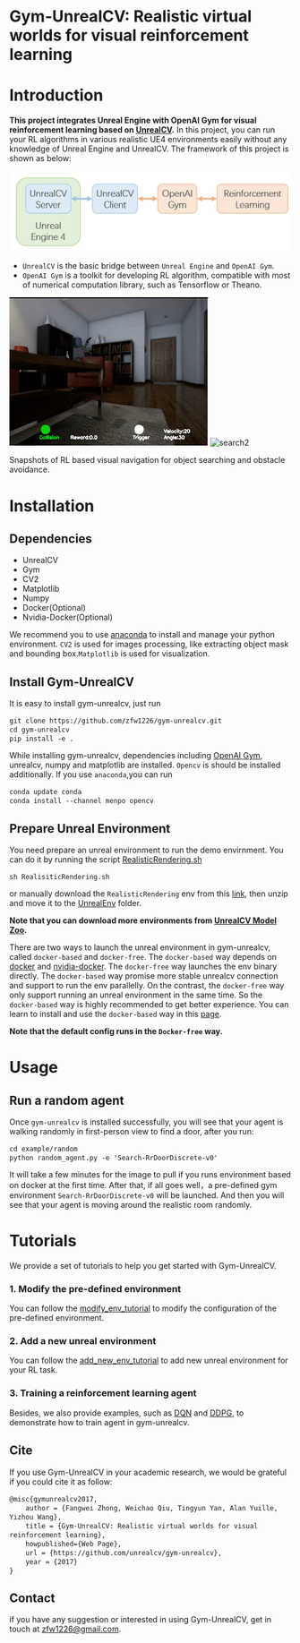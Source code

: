 Gym-UnrealCV: Realistic virtual worlds for visual reinforcement learning
===

# Introduction
**This project integrates Unreal Engine with OpenAI Gym for visual reinforcement learning based on [UnrealCV](http://unrealcv.org/).**
In this project, you can run your RL algorithms in various realistic UE4 environments easily without any knowledge of Unreal Engine and UnrealCV.
The framework of this project is shown as below:

![framework](./doc/framework.JPG)

- ```UnrealCV``` is the basic bridge between ```Unreal Engine``` and ```OpenAI Gym```.
- ```OpenAI Gym``` is a toolkit for developing RL algorithm, compatible with most of numerical computation library, such as Tensorflow or Theano. 


![search1](./doc/search1.gif)
![search2](./doc/search2.gif)

Snapshots of RL based visual navigation for object searching and obstacle avoidance.

# Installation
## Dependencies
- UnrealCV
- Gym
- CV2
- Matplotlib
- Numpy
- Docker(Optional)
- Nvidia-Docker(Optional)
 
We recommend you to use [anaconda](https://www.continuum.io/downloads) to install and manage your python environment.
```CV2``` is used for images processing, like extracting object mask and bounding box.```Matplotlib``` is used for visualization.
## Install Gym-UnrealCV

It is easy to install gym-unrealcv, just run
```buildoutcfg
git clone https://github.com/zfw1226/gym-unrealcv.git
cd gym-unrealcv
pip install -e . 
```
While installing gym-unrealcv, dependencies including [OpenAI Gym](https://github.com/openai/gym), unrealcv, numpy and matplotlib are installed.
`Opencv` is should be installed additionally. 
If you use ```anaconda```,you can run
```buildoutcfg
conda update conda
conda install --channel menpo opencv
```

## Prepare Unreal Environment
You need prepare an unreal environment to run the demo envirnment. 
You can do it by running the script [RealisticRendering.sh](RealisticRendering.sh)
```buildoutcfg
sh RealisiticRendering.sh
```
or manually download the `RealisticRendering` env from this [link](https://s3-us-west-1.amazonaws.com/unreal-rl/RealisticRendering_RL_3.10.zip), 
then unzip and move it to the [UnrealEnv](../gym-unrealcv/gym_unrealcv/envs/UnrealEnv) folder.

**Note that you can download more environments from [UnrealCV Model Zoo](http://docs.unrealcv.org/en/master/reference/model_zoo.html).**

There are two ways to launch the unreal environment in gym-unrealcv, called ```docker-based``` and ```docker-free```.
The ```docker-based``` way depends on [docker](https://docs.docker.com/engine/installation/linux/ubuntu/#install-from-a-package) and [nvidia-docker](https://github.com/NVIDIA/nvidia-docker).
The ```docker-free``` way launches the env binary directly.
The ```docker-based``` way promise more stable unrealcv connection and support to run the env parallelly.
On the contrast, the ```docker-free``` way only support running an unreal environment in the same time.
So the ```docker-based``` way is highly recommended to get better experience.
You can learn to install and use the ```docker-based``` way in this [page](doc/run_docker.md).

**Note that the default config runs in the ``Docker-free`` way.**

# Usage
## Run a random agent

Once ```gym-unrealcv``` is installed successfully, you will see that your agent is walking randomly in first-person view to find a door, after you run:
```
cd example/random
python random_agent.py -e 'Search-RrDoorDiscrete-v0'
```
It will take a few minutes for the image to pull if you runs environment based on docker at the first time. 
After that, if all goes well，a pre-defined gym environment ```Search-RrDoorDiscrete-v0``` will be launched.
And then you will see that your agent is moving around the realistic room randomly.

# Tutorials
We provide a set of tutorials to help you get started with Gym-UnrealCV.
### 1. Modify the pre-defined environment
You can follow the [modify_env_tutorial](doc/config_env.md) to modify the configuration of the pre-defined environment.

### 2. Add a new unreal environment
You can follow the [add_new_env_tutorial](doc/addEnv.md) to add new unreal environment for your RL task.

### 3.   Training a reinforcement learning agent
Besides, we also provide examples, such as [DQN](doc/dqn.md) and [DDPG](doc/ddpg.md), to demonstrate how to train agent in gym-unrealcv.
 
## Cite
If you use Gym-UnrealCV in your academic research, we would be grateful if you could cite it as follow:
```buildoutcfg
@misc{gymunrealcv2017,
    author = {Fangwei Zhong, Weichao Qiu, Tingyun Yan, Alan Yuille, Yizhou Wang},
    title = {Gym-UnrealCV: Realistic virtual worlds for visual reinforcement learning},
    howpublished={Web Page},
    url = {https://github.com/unrealcv/gym-unrealcv},
    year = {2017}
}
```
## Contact
if you have any suggestion or interested in using Gym-UnrealCV, get in touch at [zfw1226@gmail.com](zfw1226@gmail.com).



